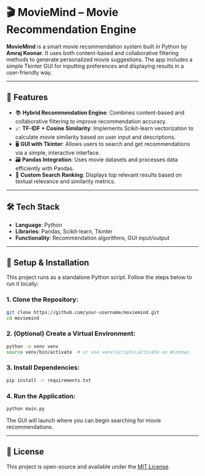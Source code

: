 # 🎬 MovieMind – Movie Recommendation Engine

**MovieMind** is a smart movie recommendation system built in Python by **Amraj Koonar**. It uses both content-based and collaborative filtering methods to generate personalized movie suggestions. The app includes a simple Tkinter GUI for inputting preferences and displaying results in a user-friendly way.

---
## 🎯 Features

- 📚 **Hybrid Recommendation Engine**: Combines content-based and collaborative filtering to improve recommendation accuracy.
- 📈 **TF-IDF + Cosine Similarity**: Implements Scikit-learn vectorization to calculate movie similarity based on user input and descriptions.
- 🖥️ **GUI with Tkinter**: Allows users to search and get recommendations via a simple, interactive interface.
- 🗃️ **Pandas Integration**: Uses movie datasets and processes data efficiently with Pandas.
- 🧠 **Custom Search Ranking**: Displays top relevant results based on textual relevance and similarity metrics.

---

## 🛠️ Tech Stack

- **Language**: Python
- **Libraries**: Pandas, Scikit-learn, Tkinter
- **Functionality**: Recommendation algorithms, GUI input/output

---

## 🧪 Setup & Installation

This project runs as a standalone Python script. Follow the steps below to run it locally:

### 1. Clone the Repository:
```bash
git clone https://github.com/your-username/moviemind.git
cd moviemind
```

### 2. (Optional) Create a Virtual Environment:
```bash
python -m venv venv
source venv/bin/activate  # or use venv\Scripts\activate on Windows
```

### 3. Install Dependencies:
```bash
pip install -r requirements.txt
```

### 4. Run the Application:
```bash
python main.py
```

The GUI will launch where you can begin searching for movie recommendations.

---

## 📄 License

This project is open-source and available under the [MIT License](LICENSE).

